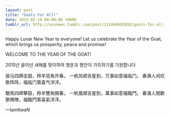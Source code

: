 ```yaml
---
layout: post
title: "Goats For All!"
date: 2015-02-19 00:00:00 +0000
tumblr_url: http://osunews.tumblr.com/post/111464692818/goats-for-all
---
```


Happy Lunar New Year to everyone! Let us celebrate the Year of the Goat, which brings us prosperity, peace and promise!

WELCOME TO THE YEAR OF THE GOAT!

2015년 을미년 새해를 맞이하여 행운과 평안이 가득하기를 기원합니다

骏马四蹄击鼓，羚羊双角开春。 一帆风顺吉星到，万事如意福临门。 春满人间欢歌阵阵，福临门第喜气洋洋。

駿馬四蹄擊鼓，羚羊雙角開春。 一帆風順吉星到，萬事如意福臨門。 春滿人間歡歌陣陣，福臨門第喜氣洋洋。

—IamKwaN
